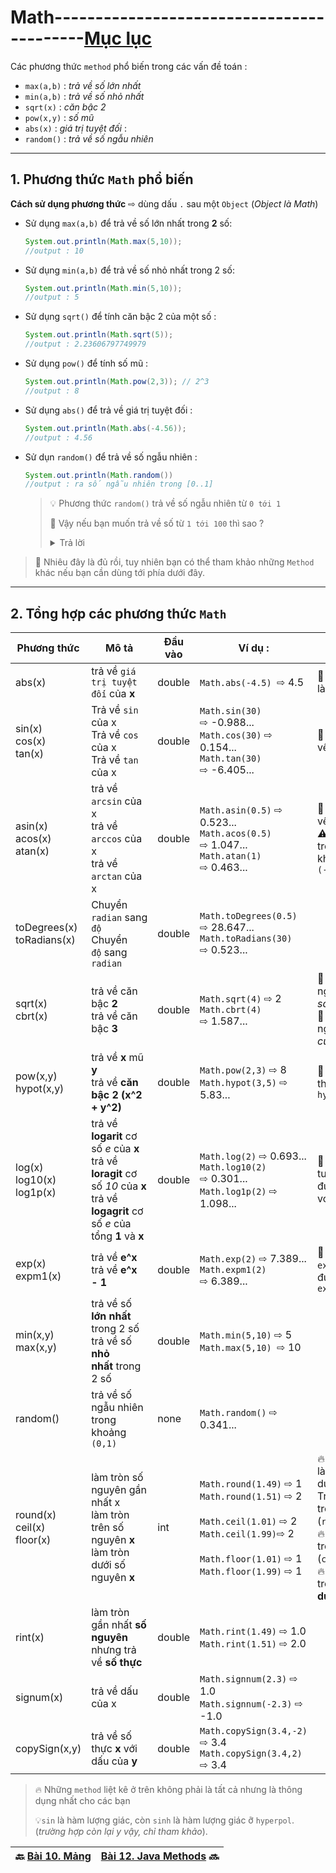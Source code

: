 # Math------------------------------------------[Mục lục](https://github.com/Zenfection/Java)

Các phương thức `method` phổ biến trong các vấn đề toán :

- `max(a,b)` : *trả về số lớn nhất*
- `min(a,b)` : *trả về số nhỏ nhất*
- `sqrt(x)` : *căn bậc 2*
- `pow(x,y)` : *số mũ*
- `abs(x)` : *giá trị tuyệt đối* : 
- `random()` : *trả về số ngẫu nhiên* 

---

## 1. Phương thức `Math` phổ biến

**Cách sử dụng phương thức**  ⇨ dùng dấu `.` sau một `Object` (*Object là Math*)

- Sử dụng `max(a,b)` để trả về số lớn nhất trong **2** số:
  
  ```java
  System.out.println(Math.max(5,10));
  //output : 10
  ```

- Sử dụng `min(a,b)` để trả về số nhỏ nhất trong 2 số:
  
  ```java
  System.out.println(Math.min(5,10));
  //output : 5
  ```

- Sử dụng `sqrt()` để tính căn bậc 2 của một số : 
  
  ```java
  System.out.println(Math.sqrt(5));
  //output : 2.23606797749979
  ```

- Sử dụng `pow()` để tính số mũ : 
  
  ```java
  System.out.println(Math.pow(2,3)); // 2^3
  //output : 8
  ```

- Sử dụng `abs()` để trả về giá trị tuyệt đối :
  
  ```java
  System.out.println(Math.abs(-4.56));
  //output : 4.56
  ```

- Sử dụn `random()` để trả về số ngẫu nhiên : 
  
  ```java
  System.out.println(Math.random())
  //output : ra số ngẫu nhiên trong [0..1]
  ```
  
  > 💡 Phương thức `random()` trả về số ngẫu nhiên từ `0 tới 1`
  > 
  > 🤔 Vậy nếu bạn muốn trả về số từ `1 tới 100` thì sao ? 
  > 
  > <details>
  > <summary>Trả lời</summary>
  > 
  > ```java
  > double ranNumber = Math.random()*100; // trả về số ngẫu nhiên từ (0 tới 99)
  > int x = (int)ranNumber + 1; // cộng thêm 1 và ép về số nguyên
  > System.out.println(x); //xuất x
  > ```
  > 
  > </details>

>  🧚 Nhiêu đây là đủ rồi, tuy nhiên bạn có thể tham khảo những `Method` khác nếu bạn cần dùng tới phía dưới đây.

---

## 2. Tổng hợp các phương thức `Math`

| Phương thức                       | Mô tả                                                                                                                                      | Đầu vào | Ví dụ :                                                                                                                                                        | Lưu ý                                                                                                                               |
| --------------------------------- | ------------------------------------------------------------------------------------------------------------------------------------------ | ------- | -------------------------------------------------------------------------------------------------------------------------------------------------------------- | ----------------------------------------------------------------------------------------------------------------------------------- |
| abs(x)                            | trả về `giá trị tuyệt đối` của **x**                                                                                                       | double  | `Math.abs(-4.5)`  ⇨ 4.5                                                                                                                                        | 🤔 `abs` nghĩa là *absolute*                                                                                                        |
| sin(x)<br>cos(x)<br>tan(x)<br>    | Trả về `sin` của x<br>Trả về `cos` của x<br>Trả về `tan` của x                                                                             | double  | `Math.sin(30)` ⇨ -0.988...<br>`Math.cos(30)` ⇨ 0.154...<br>`Math.tan(30)` ⇨ -6.405...<br>                                                                      | 🚀 tất cả trả về `radian`                                                                                                           |
| asin(x)<br>acos(x)<br>atan(x)<br> | trả về `arcsin` của x<br>trả về `arccos` của x<br>trả về `arctan` của x                                                                    | double  | `Math.asin(0.5)` ⇨ 0.523...<br>`Math.acos(0.5)` ⇨ 1.047...<br>`Math.atan(1)` ⇨ 0.463...                                                                        | 🚀 tất cả trả về `radian`<br>⚠️ Giá trị x trong khoảng `(-1,1)`                                                                     |
| toDegrees(x)<br>toRadians(x)      | Chuyển `radian` sang `độ`<br>Chuyển `độ` sang `radian`                                                                                     | double  | `Math.toDegrees(0.5)` ⇨ 28.647...<br>`Math.toRadians(30)` ⇨ 0.523...                                                                                           |                                                                                                                                     |
| sqrt(x)<br>cbrt(x)                | trả về căn bậc **2**<br>trả về căn bậc **3**                                                                                               | double  | `Math.sqrt(4)` ⇨ 2<br>`Math.cbrt(4)` ⇨ 1.587...                                                                                                                | 🤔 `sqrt` nghĩa là *square root*<br>🤔 `cbrt` nghĩa là *cube root*                                                                  |
| pow(x,y)<br>hypot(x,y)            | trả về **x** mũ **y**<br>trả về **căn bậc 2 (x^2 + y^2)**                                                                                  | double  | `Math.pow(2,3)` ⇨ 8 <br>`Math.hypot(3,5)` ⇨ 5.83...                                                                                                            | 🤔 `pow` có thể thay thế `hypot`                                                                                                    |
| log(x)<br>log10(x)<br>log1p(x)    | trả về **logarit** cơ số *e* của **x**<br>trả về **loragit** cơ số *10* của **x**<br>trả về **logagrit** cơ số *e* của tổng **1** và **x** | double  | `Math.log(2)` ⇨ 0.693...<br>`Math.log10(2)` ⇨ 0.301...<br>`Math.log1p(2)` ⇨ 1.098...                                                                           | 🌝 `log1p`  tương đướng với `log(x+1)`                                                                                              |
| exp(x)<br>expm1(x)                | trả về **e^x**<br>trả về **e^x  - 1**                                                                                                      | double  | `Math.exp(2)` ⇨ 7.389...<br>`Math.expm1(2)` ⇨ 6.389...                                                                                                         | 🌝 `expm1` tương đương với `exp - 1`                                                                                                |
| min(x,y)<br>max(x,y)              | trả về số **lớn nhất** trong 2 số<br>trả về số **nhỏ nhất** trong 2 số                                                                     | double  | `Math.min(5,10)` ⇨ 5 <br>`Math.max(5,10)`  ⇨ 10                                                                                                                |                                                                                                                                     |
| random()                          | trả về số ngẫu nhiên trong khoảng `(0,1)`                                                                                                  | none    | `Math.random()` ⇨ 0.341...                                                                                                                                     |                                                                                                                                     |
| round(x)<br>ceil(x)<br>floor(x)   | làm tròn số nguyên gần nhất x<br>làm tròn trên số nguyên **x**<br>làm tròn dưới số nguyên **x**                                            | int     | `Math.round(1.49)` ⇨ 1<br>`Math.round(1.51)` ⇨ 2 <br><br>`Math.ceil(1.01)` ⇨ 2<br>`Math.ceil(1.99)`⇨ 2<br><br>`Math.floor(1.01)` ⇨ 1<br>`Math.floor(1.99)` ⇨ 1 | 🔥 Dưới 5 làm tròn dưới <br>Trên 5 làm tròn trên (`round`)<br>🔥 Luôn làm tròn trên (`ceil`)<br>🔥 Luôn làm tròn **dưới** (`floor`) |
| rint(x)                           | làm tròn gần nhất **số nguyên** nhưng trả về **số thực**                                                                                   | double  | `Math.rint(1.49)` ⇨ 1.0<br>`Math.rint(1.51)` ⇨ 2.0                                                                                                             |                                                                                                                                     |
| signum(x)                         | trả về dấu của x                                                                                                                           | double  | `Math.signnum(2.3)` ⇨ 1.0<br>`Math.signnum(-2.3)` ⇨ -1.0                                                                                                       |                                                                                                                                     |
| copySign(x,y)                     | trả về số thực **x** với dấu của **y**                                                                                                     | double  | `Math.copySign(3.4,-2)` ⇨ 3.4<br>`Math.copySign(3.4,2)` ⇨ 3.4                                                                                                  |                                                                                                                                     |

> 🔥 Những `method` liệt kê ở trên không phải là tất cả nhưng là thông dụng nhất cho các bạn
> 
> 💡`sin` là hàm lượng giác, còn `sinh` là hàm lượng giác ỡ `hyperpol`. (*trường hợp còn lại y vậy, chỉ tham khảo*).

| 🔙  [Bài 10. Mảng](https://github.com/Zenfection/Java/blob/master/Java%20Basic/10.Mang.md) | [Bài 12. Java Methods](https://github.com/Zenfection/Java/blob/master/Java%20Basic/12.Methods.md) 🔜 |
| ------------------------------------------------------------------------------------------ | ---------------------------------------------------------------------------------------------------- |